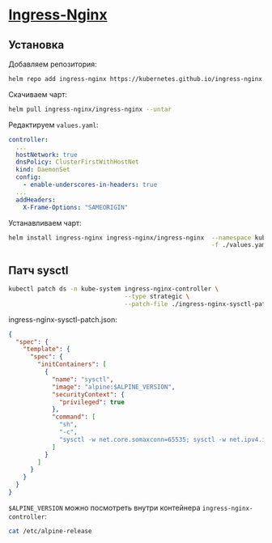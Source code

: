 # [Ingress-Nginx](https://github.com/kubernetes/ingress-nginx)

## Установка 

Добавляем репозитория:

```bash
helm repo add ingress-nginx https://kubernetes.github.io/ingress-nginx
```

Скачиваем чарт:

```bash
helm pull ingress-nginx/ingress-nginx --untar
```

Редактируем `values.yaml`:

```yaml
controller:
  ...
  hostNetwork: true
  dnsPolicy: ClusterFirstWithHostNet
  kind: DaemonSet
  config:
    - enable-underscores-in-headers: true
  ...
  addHeaders:
    X-Frame-Options: "SAMEORIGIN"
```

Устанавливаем чарт:

```bash
helm install ingress-nginx ingress-nginx/ingress-nginx  --namespace kube-system \
                                                        -f ./values.yaml
```

## Патч sysctl

```bash
kubectl patch ds -n kube-system ingress-nginx-controller \
                                --type strategic \
                                --patch-file ./ingress-nginx-sysctl-patch.json
```

ingress-nginx-sysctl-patch.json:

```json
{
  "spec": {
    "template": {
      "spec": {
        "initContainers": [
          {
            "name": "sysctl",
            "image": "alpine:$ALPINE_VERSION",
            "securityContext": {
              "privileged": true
            },
            "command": [
              "sh",
              "-c",
              "sysctl -w net.core.somaxconn=65535; sysctl -w net.ipv4.ip_local_port_range='1024 65000'; sysctl -w net.ipv4.tcp_tw_reuse=1"
            ]
          }
        ]
      }
    }
  }
}
```

`$ALPINE_VERSION` можно посмотреть внутри контейнера `ingress-nginx-controller`:

```bash
cat /etc/alpine-release
```

